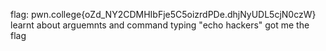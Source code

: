 flag: pwn.college{oZd_NY2CDMHIbFje5C5oizrdPDe.dhjNyUDL5cjN0czW}
learnt about arguemnts and command
typing "echo hackers" got me the flag

